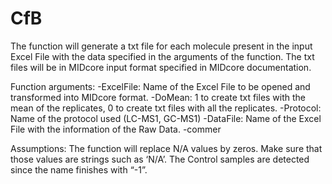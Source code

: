# CfB

The function will generate a txt file for each molecule present in the input Excel File with the data specified in the arguments of the function. The txt files will be in MIDcore input format specified in MIDcore documentation. 

Function arguments: 
-ExcelFile: Name of the Excel File to be opened and transformed into MIDcore format.
-DoMean: 1 to create txt files with the mean of the replicates, 0 to create txt files with all the replicates.
-Protocol: Name of the protocol used (LC-MS1, GC-MS1)
-DataFile: Name of the Excel File with the information of the Raw Data.
-commer

Assumptions:
The function will replace N/A values by zeros. Make sure that those values are strings such as ‘N/A’. 
The Control samples are detected since the name finishes with “-1”. 
